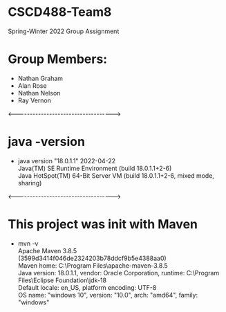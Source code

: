 # CSCD488-Team8

Spring-Winter 2022 Group Assignment

# Group Members:
  - Nathan Graham
  - Alan Rose
  - Nathan Nelson
  - Ray Vernon

<----------------------------------->

# java -version
- java version "18.0.1.1" 2022-04-22  
  Java(TM) SE Runtime Environment (build 18.0.1.1+2-6)  
  Java HotSpot(TM) 64-Bit Server VM (build 18.0.1.1+2-6, mixed mode, sharing)  

<----------------------------------->
# This project was init with Maven

- mvn -v  
  Apache Maven 3.8.5 (3599d3414f046de2324203b78ddcf9b5e4388aa0)  
  Maven home: C:\Program Files\apache-maven-3.8.5  
  Java version: 18.0.1.1, vendor: Oracle Corporation, runtime: C:\Program Files\Eclipse Foundation\jdk-18  
  Default locale: en_US, platform encoding: UTF-8  
  OS name: "windows 10", version: "10.0", arch: "amd64", family: "windows"  
